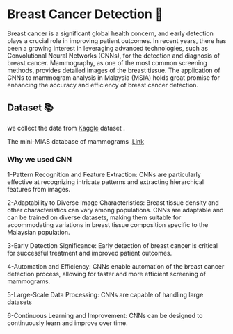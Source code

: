 # Breast Cancer Detection  🐍
Breast cancer is a significant global health concern, and early detection plays a crucial role in improving patient outcomes. In recent years, there has been a growing interest in leveraging advanced technologies, such as Convolutional Neural Networks (CNNs), for the detection and diagnosis of breast cancer. Mammography, as one of the most common screening methods, provides detailed images of the breast tissue. The application of CNNs to mammogram analysis in Malaysia (MSIA) holds great promise for enhancing the accuracy and efficiency of breast cancer detection.

## Dataset 📚
we collect the data from [Kaggle](https://www.kaggle.com/datasets/kmader/mias-mammography) dataset .

The mini-MIAS database of mammograms .[Link](http://peipa.essex.ac.uk/pix/mias/)

### Why we used CNN
1-Pattern Recognition and Feature Extraction: CNNs are particularly effective at recognizing intricate patterns and extracting hierarchical features from images.

2-Adaptability to Diverse Image Characteristics: Breast tissue density and other characteristics can vary among populations. CNNs are adaptable and can be trained on diverse datasets, making them suitable for accommodating variations in breast tissue composition specific to the Malaysian population.

3-Early Detection Significance: Early detection of breast cancer is critical for successful treatment and improved patient outcomes.

4-Automation and Efficiency: CNNs enable automation of the breast cancer detection process, allowing for faster and more efficient screening of mammograms. 

5-Large-Scale Data Processing: CNNs are capable of handling large datasets

6-Continuous Learning and Improvement: CNNs can be designed to continuously learn and improve over time.

